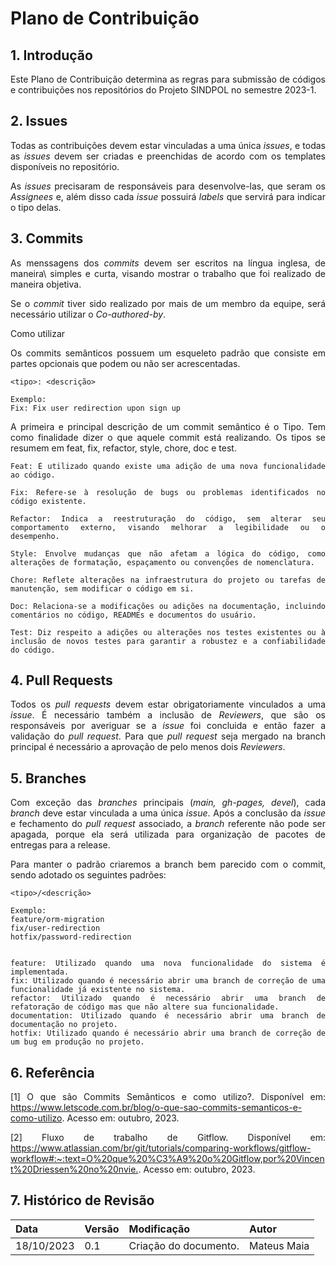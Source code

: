 # Plano de Contribuição
<style>body {text-align: justify}</style>

## 1. Introdução

Este Plano de Contribuição determina as regras para submissão de códigos e contribuições nos repositórios do Projeto SINDPOL no semestre 2023-1.

## 2. Issues

Todas as contribuições devem estar vinculadas a uma única _issues_, e todas as _issues_ devem ser criadas e preenchidas de acordo com os templates disponíveis no repositório.

As _issues_ precisaram de responsáveis para desenvolve-las, que seram os _Assignees_ e, além disso cada _issue_ possuirá _labels_ que servirá para indicar o tipo delas. 

## 3. Commits

As menssagens dos _commits_ devem ser escritos na língua inglesa, de maneira\ simples e curta, visando mostrar o trabalho que foi realizado de maneira objetiva.

Se o _commit_ tiver sido realizado por mais de um membro da equipe, será necessário utilizar o _Co-authored-by_.

Como utilizar

Os commits semânticos possuem um esqueleto padrão que consiste em partes opcionais que podem ou não ser acrescentadas.

```
<tipo>: <descrição>

Exemplo:
Fix: Fix user redirection upon sign up
```

A primeira e principal descrição de um commit semântico é o Tipo. Tem como finalidade dizer o que aquele commit está realizando. Os tipos se resumem em feat, fix, refactor, style, chore, doc e test.

```
Feat: É utilizado quando existe uma adição de uma nova funcionalidade ao código.

Fix: Refere-se à resolução de bugs ou problemas identificados no código existente.

Refactor: Indica a reestruturação do código, sem alterar seu comportamento externo, visando melhorar a legibilidade ou o desempenho.
    
Style: Envolve mudanças que não afetam a lógica do código, como alterações de formatação, espaçamento ou convenções de nomenclatura.

Chore: Reflete alterações na infraestrutura do projeto ou tarefas de manutenção, sem modificar o código em si.

Doc: Relaciona-se a modificações ou adições na documentação, incluindo comentários no código, READMEs e documentos do usuário.

Test: Diz respeito a adições ou alterações nos testes existentes ou à inclusão de novos testes para garantir a robustez e a confiabilidade do código.
```

## 4. Pull Requests

Todos os _pull requests_ devem estar obrigatoriamente vinculados a uma _issue_. É necessário também a inclusão de _Reviewers_, que são os responsáveis por averiguar se a _issue_ foi concluida e então fazer a validação do _pull request_. Para que _pull request_ seja mergado na branch principal é necessário a aprovação de pelo menos dois _Reviewers_.

## 5. Branches

Com exceção das _branches_ principais (_main, gh-pages, devel_), cada _branch_ deve estar vinculada a uma única _issue_. Após a conclusão da _issue_ e fechamento do _pull request_ associado, a _branch_ referente não pode ser apagada, porque ela será utilizada para organização de pacotes de entregas para a release.

Para manter o padrão criaremos a branch bem parecido com o commit, sendo adotado os seguintes padrões:

```
<tipo>/<descrição>

Exemplo:
feature/orm-migration
fix/user-redirection
hotfix/password-redirection


feature: Utilizado quando uma nova funcionalidade do sistema é implementada.
fix: Utilizado quando é necessário abrir uma branch de correção de uma funcionalidade já existente no sistema.
refactor: Utilizado quando é necessário abrir uma branch de refatoração de código mas que não altere sua funcionalidade.
documentation: Utilizado quando é necessário abrir uma branch de documentação no projeto.
hotfix: Utilizado quando é necessário abrir uma branch de correção de um bug em produção no projeto.
```

## 6. Referência

<a id="ref1"></a>
[1] O que são Commits Semânticos e como utilizo?. Disponível em: <https://www.letscode.com.br/blog/o-que-sao-commits-semanticos-e-como-utilizo>. Acesso em: outubro, 2023.


<a id="ref2"></a>
[2] Fluxo de trabalho de Gitflow. Disponível em: <https://www.atlassian.com/br/git/tutorials/comparing-workflows/gitflow-workflow#:~:text=O%20que%20%C3%A9%20o%20Gitflow,por%20Vincent%20Driessen%20no%20nvie.>. Acesso em: outubro, 2023.


## 7. Histórico de Revisão

| Data       | Versão | Modificação                     | Autor        |
| :--------- | :----- | :------------------------------ | :----------- |
| 18/10/2023 | 0.1    | Criação do documento.          | Mateus Maia |
